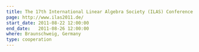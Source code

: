 ```yaml
---
title: The 17th International Linear Algebra Society (ILAS) Conference
page: http://www.ilas2011.de/
start_date: 2011-08-22 12:00:00
end_date:   2011-08-26 12:00:00
where: Braunschweig, Germany
type: cooperation
---
```


